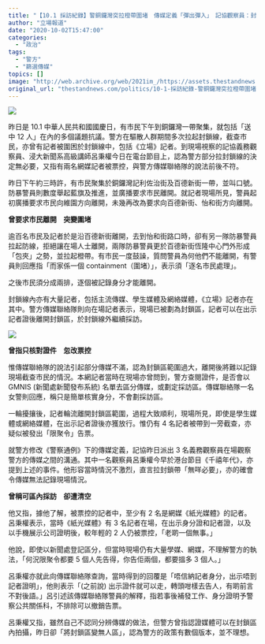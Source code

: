 ```yaml
---
title: "【10.1 採訪紀錄】警銅鑼灣突拉橙帶圍堵　傳媒定義「彈出彈入」　記協觀察員：封鎖區無必要"
author: "立場報道"
date: "2020-10-02T15:47:00"
categories:
  - "政治"
tags:
  - "警方"
  - "篩選傳媒"
topics: []
image: "http://web.archive.org/web/2021im_/https://assets.thestandnews.com/media/photos/120493220_10158537392606422_8358788478628083881_o20copy_J6pEl_yFAQFwm.png"
original_url: "thestandnews.com/politics/10-1-採訪紀錄-警銅鑼灣突拉橙帶圍堵-傳媒定義-彈出彈入-記協觀察員-封鎖區無必要"
---
```

![](http://web.archive.org/web/2021im_/https://assets.thestandnews.com/media/photos/120493220_10158537392606422_8358788478628083881_o20copy_J6pEl_yFAQFwm.png)

昨日是 10.1 中華人民共和國國慶日，有市民下午到銅鑼灣一帶聚集，就包括「送中 12 人」在內的多個議題抗議。警方在驅散人群期間多次拉起封鎖線，截查市民，亦曾有記者被圍困於封鎖線中，包括《立場》記者。到現場視察的記協義務觀察員、浸大新聞系高級講師呂秉權今日在電台節目上，認為警方部分拉封鎖線的決定無必要，又指有兩名網媒記者被票控，與警方傳媒聯絡隊的說法前後不符。

昨日下午約三時許，有市民聚集於銅鑼灣記利佐治街及百德新街一帶，並叫口號。防暴警員則數度舉起藍旗及推進，並廣播要求市民離開。就記者現場所見，警員起初廣播要求市民向維園方向離開，未幾再改為要求向百德新街、怡和街方向離開。

**曾要求市民離開　突變圍堵**

逾百名市民及記者於是沿百德新街離開，去到怡和街路口時，卻有另一隊防暴警員拉起防線，拒絕讓在場人士離開，兩隊防暴警員更於百德新街恆隆中心門外形成「包夾」之勢，並拉起橙帶。有市民一度鼓譟，質問警員為何他們不能離開，有警員則回應指「而家係一個 containment（圍堵）」，表示須「逐名市民處理」。

之後市民須分成兩排，逐個被記錄身分才能離開。

封鎖線內亦有大量記者，包括主流傳媒、學生媒體及網絡媒體，《立場》記者亦在其中。警方傳媒聯絡隊則向在場記者表示，現場已被劃為封鎖區，記者可以在出示記者證後離開封鎖區，於封鎖線外繼續採訪。

![](http://web.archive.org/web/2021im_/https://assets.thestandnews.com/media/photos/120221641_10158537413011422_8290465823365492658_o_27Cis_ibAcgOn.jpg)

**曾指只核對證件　忽改票控**

惟傳媒聯絡隊的說法引起部分傳媒不滿，認為封鎖區範圍過大，離開後將難以記錄現場截查市民的情況。本網記者當時在現場亦曾問到，警方查閱證件，是否會以 GMNIS (新聞處新聞發布系統) 名單去區分傳媒，或劃定採訪區。傳媒聯絡隊一名女警則回應，稱只是簡單核實身分，不會劃採訪區。

一輪擾攘後，記者輪流離開封鎖區範圍，過程大致順利，現場所見，即使是學生媒體或網絡媒體，在出示記者證後亦獲放行。惟仍有 4 名記者被帶到一旁截查，亦疑似被發出「限聚令」告票。

就警方修改《警察通例》下的傳媒定義，記協昨日派出 3 名義務觀察員在場觀察警方的傳媒之間的溝通。其中一名觀察員呂秉權今早於港台節目《千禧年代》，亦提到上述的事件。他形容當時情況不激烈，直言拉封鎖帶「無咩必要」，亦的確會令傳媒無法記錄現場情況。

**曾稱可區內採訪　卻遭清空**

他又指，據他了解，被票控的記者中，至少有 2 名是網媒《紙光媒體》的記者。呂秉權表示，當時《紙光媒體》有 3 名記者在場，在出示身分證和記者證，以及以手機展示公司證明後，較年輕的 2 人仍被票控，「老啲一個無事。」

他說，即使以新聞處登記區分，但當時現場仍有大量學媒、網媒，不理解警方的執法，「何況限聚令都要 5 個人先告得，你告佢兩個，都要搵多 3 個人。」

呂秉權亦就此向傳媒聯絡隊查詢，當時得到的回覆是「唔信納記者身分，出示唔到記者證明」，他則表示「(之前說) 出示證件就可以走，轉頭咁樣去告人，有啲前言不對後語。」呂引述該傳媒聯絡隊警員的解釋，指若事後補發工作、身分證明予警察公共關係科，不排除可以撤銷告票。

呂秉權又指，雖然自己不認同分辨傳媒的做法，但警方曾指認證媒體可以在封鎖區內拍攝，昨日卻「將封鎖區變無人區」，認為警方的政策有數個版本，並不理想。